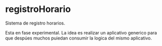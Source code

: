 # registroHorario

Sistema de registro horarios.

Esta en fase experimental. La idea es realizar un aplicativo generico para que despúes muchos puiedan consumir la logica del mismo aplicativo.

